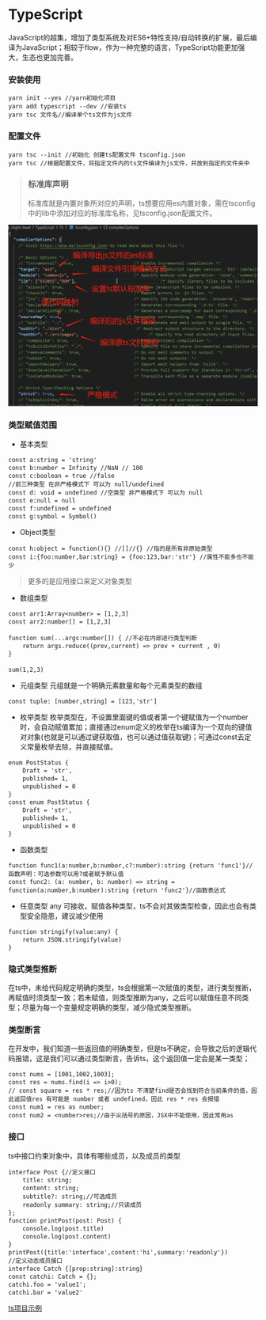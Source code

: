 # TypeScript
JavaScript的超集，增加了类型系统及对ES6+特性支持/自动转换的扩展，最后编译为JavaScript；相较于flow，作为一种完整的语言，TypeScript功能更加强大，生态也更加完善。

### 安装使用

```
yarn init --yes //yarn初始化项目
yarn add typescript --dev //安装ts
yarn tsc 文件名//编译单个ts文件为js文件
```

### 配置文件

```
yarn tsc --init //初始化 创建ts配置文件 tsconfig.json
yarn tsc //根据配置文件，将指定文件内的ts文件编译为js文件，并放到指定的文件夹中
```

>### 标准库声明 
>标准库就是内置对象所对应的声明，ts想要应用es内置对象，需在tsconfig中的lib中添加对应的标准库名称，见tsconfig.json配置文件。

![tsconfig.json](./src/static/tsconfig.jpg "tsconfig.json")

### 类型赋值范围

- 基本类型

```
const a:string = 'string' 
const b:number = Infinity //NaN // 100
const c:boolean = true //false
//前三种类型 在非严格模式下 可以为 null/undefined
const d: void = undefined //空类型 非严格模式下 可以为 null
const e:null = null
const f:undefined = undefined
const g:symbol = Symbol()
```

- Object类型

```
const h:object = function(){} //[]//{} //指的是所有非原始类型
const i:{foo:number,bar:string} = {foo:123,bar:'str'} //属性不能多也不能少
```
>更多的是应用接口来定义对象类型

- 数组类型

```
const arr1:Array<number> = [1,2,3]
const arr2:number[] = [1,2,3]

function sum(...args:number[]) { //不必在内部进行类型判断
    return args.reduce((prev,current) => prev + current , 0)
}

sum(1,2,3)
```

- 元组类型
元组就是一个明确元素数量和每个元素类型的数组

```
const tuple: [number,string] = [123,'str']
```

- 枚举类型
枚举类型在，不设置里面键的值或者第一个键赋值为一个number时，会自动赋值累加；直接通过enum定义的枚举在ts编译为一个双向的键值对对象(也就是可以通过键获取值，也可以通过值获取键)；可通过const去定义常量枚举去除，并直接赋值。

```
enum PostStatus {
    Draft = 'str',
    published= 1,
    unpublished = 0
}
const enum PostStatus {
    Draft = 'str',
    published= 1,
    unpublished = 0
}
```

- 函数类型

```
function func1(a:number,b:number,c?:number):string {return 'func1'}//函数声明：可选参数可以用?或者赋予默认值
const func2: (a: number, b: number) => string = function(a:number,b:number):string {return 'func2'}//函数表达式
```

- 任意类型
any 可接收，赋值各种类型，ts不会对其做类型检查，因此也会有类型安全隐患，建议减少使用

```
function stringify(value:any) {
    return JSON.stringify(value)
}
```
### 隐式类型推断
在ts中，未给代码规定明确的类型，ts会根据第一次赋值的类型，进行类型推断，再赋值时须类型一致；若未赋值，则类型推断为any，之后可以赋值任意不同类型；尽量为每一个变量规定明确的类型，减少隐式类型推断。

### 类型断言
在开发中，我们知道一些返回值的明确类型，但是ts不确定，会导致之后的逻辑代码报错，这是我们可以通过类型断言，告诉ts，这个返回值一定会是某一类型；

```
const nums = [1001,1002,1003];
const res = nums.find(i => i>0);
// const square = res * res;//因为ts 不清楚find是否会找到符合当前条件的值，因此返回值res 有可能是 number 或者 undefined，因此 res * res 会报错
const num1 = res as number;
const num2 = <number>res;//由于尖括号的原因，JSX中不能使用，因此常用as
```

### 接口
ts中接口约束对象中，具体有哪些成员，以及成员的类型

```
interface Post {//定义接口
    title: string;
    content: string;
    subtitle?: string;//可选成员
    readonly summary: string;//只读成员
};
function printPost(post: Post) {
    console.log(post.title)
    console.log(post.content)
}
printPost({title:'interface',content:'hi',summary:'readonly'})
//定义动态成员接口
interface Catch {[prop:string]:string} 
const catchi: Catch = {};
catchi.foo = 'value1';
catchi.bar = 'value2'
```

[ts项目示例](/TypeScript/TS)